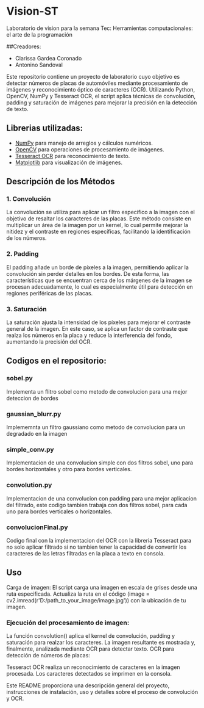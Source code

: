 # Vision-ST
Laboratorio de vision para la semana Tec: Herramientas computacionales: el arte de la programación

##Creadores:
- Clarissa Gardea Coronado
- Antonino Sandoval

Este repositorio contiene un proyecto de laboratorio cuyo objetivo es detectar números de placas de automóviles mediante procesamiento de imágenes y reconocimiento óptico de caracteres (OCR). Utilizando Python, OpenCV, NumPy y Tesseract OCR, el script aplica técnicas de convolución, padding y saturación de imágenes para mejorar la precisión en la detección de texto.

## Librerias utilizadas: 
- [NumPy](https://numpy.org/) para manejo de arreglos y cálculos numéricos.
- [OpenCV](https://opencv.org/) para operaciones de procesamiento de imágenes.
- [Tesseract OCR](https://github.com/tesseract-ocr/tesseract) para reconocimiento de texto.
- [Matplotlib](https://matplotlib.org/) para visualización de imágenes.

##  Descripción de los Métodos
### 1. Convolución
La convolución se utiliza para aplicar un filtro específico a la imagen con el objetivo de resaltar los caracteres de las placas. Este método consiste en multiplicar un área de la imagen por un kernel, lo cual permite mejorar la nitidez y el contraste en regiones específicas, facilitando la identificación de los números.

### 2. Padding
El padding añade un borde de píxeles a la imagen, permitiendo aplicar la convolución sin perder detalles en los bordes. De esta forma, las características que se encuentran cerca de los márgenes de la imagen se procesan adecuadamente, lo cual es especialmente útil para detección en regiones periféricas de las placas.

### 3. Saturación
La saturación ajusta la intensidad de los píxeles para mejorar el contraste general de la imagen. En este caso, se aplica un factor de contraste que realza los números en la placa y reduce la interferencia del fondo, aumentando la precisión del OCR.

## Codigos en el repositorio:
### sobel.py
Implementa un flitro sobel como metodo de convolucion para una mejor deteccion de bordes

### gaussian_blurr.py
Implememnta un filtro gaussiano como metodo de convolucion para un degradado en la imagen

### simple_conv.py
Implementacion de una convolucion simple con dos filtros sobel, uno para bordes horizontales y otro para bordes verticales.

### convolution.py
Implementacion de una convolucion con padding para una mejor aplicacion del filtrado, este codigo tambien trabaja con dos filtros sobel, para cada uno para bordes verticales o horizontales.

### convolucionFinal.py
Codigo final con la implementacion del OCR con la libreria Tesseract para no solo aplicar filtrado si no tambien tener la capacidad de convertir los caracteres de las letras filtradas en la placa a texto en consola.


## Uso
Carga de imagen: El script carga una imagen en escala de grises desde una ruta especificada. Actualiza la ruta en el código (image = cv2.imread(r'D:/path_to_your_image/image.jpg')) con la ubicación de tu imagen.

### Ejecución del procesamiento de imagen:

La función convolution() aplica el kernel de convolución, padding y saturación para realzar los caracteres.
La imagen resultante es mostrada y, finalmente, analizada mediante OCR para detectar texto.
OCR para detección de números de placas:

Tesseract OCR realiza un reconocimiento de caracteres en la imagen procesada.
Los caracteres detectados se imprimen en la consola.



Este README proporciona una descripción general del proyecto, instrucciones de instalación, uso y detalles sobre el proceso de convolución y OCR.
